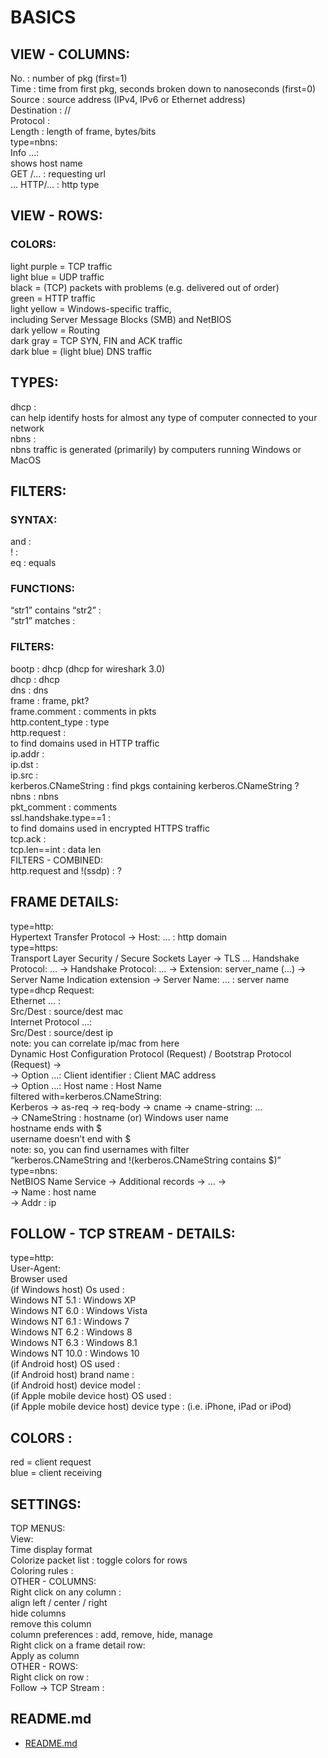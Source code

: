 # BASICS  
  
## VIEW - COLUMNS:  
No.		: number of pkg (first=1)  
Time		: time from first pkg, seconds broken down to nanoseconds (first=0)  
Source	: source address (IPv4, IPv6 or Ethernet address)  
Destination	:	//  
Protocol	:   
Length	: length of frame, bytes/bits  
type=nbns:  
Info …:  
shows host name  
GET /…	: requesting url  
… HTTP/…	: http type  
  
## VIEW - ROWS:  
### COLORS:  
light purple	= TCP traffic  
light blue	= UDP traffic  
black		= (TCP) packets with problems (e.g. delivered out of order)  
green		= HTTP traffic  
light yellow	= Windows-specific traffic,  
including Server Message Blocks (SMB) and NetBIOS  
dark yellow	= Routing  
dark gray	= TCP SYN, FIN and ACK traffic  
dark blue	= (light blue) DNS traffic  
  
## TYPES:  
dhcp	:   
	can help identify hosts for almost any type of computer connected to your network  
nbns	:   
	nbns traffic is generated (primarily) by computers running Windows or MacOS  
  
## FILTERS:  
### SYNTAX:  
and	:   
!	:   
eq	: equals  
### FUNCTIONS:  
“str1” contains “str2”	:    
“str1” matches <regexp> :   
### FILTERS:  
bootp		: dhcp (dhcp for wireshark 3.0)  
dhcp		: dhcp  
dns		: dns  
frame		: frame, pkt?  
frame.comment : comments in pkts  
http.content_type : type  
http.request	:  
to find domains used in HTTP traffic  
ip.addr	:   
ip.dst		:   
ip.src		:   
kerberos.CNameString	: find pkgs containing kerberos.CNameString ?  
nbns		: nbns  
pkt_comment	 : comments  
ssl.handshake.type==1 :   
			to find domains used in encrypted HTTPS traffic  
tcp.ack	:   
tcp.len==int	: data len  
FILTERS - COMBINED:  
http.request and !(ssdp)	: ?  
  
## FRAME DETAILS:  
type=http:  
Hypertext Transfer Protocol -> Host: … : http domain  
type=https:  
Transport Layer Security / Secure Sockets Layer -> TLS … Handshake Protocol: … -> Handshake Protocol: … -> Extension: server_name (...) -> Server Name Indication extension -> Server Name: … : server name  
type=dhcp Request:  
Ethernet … :  
Src/Dest : source/dest mac  
Internet Protocol …:  
Src/Dest : source/dest ip  
note: you can correlate ip/mac from here  
Dynamic Host Configuration Protocol (Request) / Bootstrap Protocol (Request) ->  
-> Option …: Client identifier	: Client MAC address  
-> Option …: Host name		: Host Name  
filtered with=kerberos.CNameString:  
Kerberos -> as-req -> req-body -> cname -> cname-string: …  
	-> CNameString	: hostname (or) Windows user name  
				hostname	ends with $  
				username	doesn’t end with $  
	note: so, you can find usernames with filter  
“kerberos.CNameString and !(kerberos.CNameString contains $)”  
type=nbns:  
NetBIOS Name Service -> Additional records -> <host name> … ->  
	-> Name	: host name  
	-> Addr	: ip  
  
## FOLLOW - TCP STREAM - DETAILS:  
type=http:  
User-Agent:  
Browser used  
(if Windows host) Os used	:   
Windows NT 5.1	: Windows XP  
Windows NT 6.0	: Windows Vista  
Windows NT 6.1	: Windows 7  
Windows NT 6.2	: Windows 8  
Windows NT 6.3	: Windows 8.1  
Windows NT 10.0	: Windows 10  
(if Android host) OS used			:   
(if Android host) brand name			:   
(if Android host) device model		:   
(if Apple mobile device host) OS used	:   
(if Apple mobile device host) device type	: (i.e. iPhone, iPad or iPod)  
  
## COLORS :  
red = client request  
blue = client receiving  
  
## SETTINGS:  
TOP MENUS:  
View:  
Time display format  
Colorize packet list	: toggle colors for rows  
Coloring rules	:   
OTHER - COLUMNS:  
Right click on any column :  
align left / center / right  
hide columns  
remove this column  
column preferences : add, remove, hide, manage  
Right click on a frame detail row:  
Apply as column  
OTHER - ROWS:  
Right click on row :   
Follow -> TCP Stream :   

## README.md  
*	[README.md](./README.md)  

